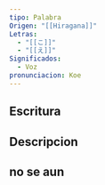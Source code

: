 ```yaml
---
tipo: Palabra
Origen: "[[Hiragana]]"
Letras:
  - "[[こ]]"
  - "[[え]]"
Significados:
  - Voz
pronunciacion: Koe
---
```

## Escritura

## Descripcion

## no se aun
